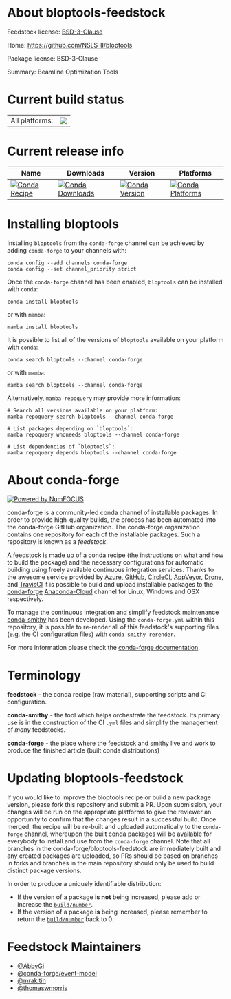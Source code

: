 About bloptools-feedstock
=========================

Feedstock license: [BSD-3-Clause](https://github.com/conda-forge/bloptools-feedstock/blob/main/LICENSE.txt)

Home: https://github.com/NSLS-II/bloptools

Package license: BSD-3-Clause

Summary: Beamline Optimization Tools

Current build status
====================


<table><tr><td>All platforms:</td>
    <td>
      <a href="https://dev.azure.com/conda-forge/feedstock-builds/_build/latest?definitionId=13485&branchName=main">
        <img src="https://dev.azure.com/conda-forge/feedstock-builds/_apis/build/status/bloptools-feedstock?branchName=main">
      </a>
    </td>
  </tr>
</table>

Current release info
====================

| Name | Downloads | Version | Platforms |
| --- | --- | --- | --- |
| [![Conda Recipe](https://img.shields.io/badge/recipe-bloptools-green.svg)](https://anaconda.org/conda-forge/bloptools) | [![Conda Downloads](https://img.shields.io/conda/dn/conda-forge/bloptools.svg)](https://anaconda.org/conda-forge/bloptools) | [![Conda Version](https://img.shields.io/conda/vn/conda-forge/bloptools.svg)](https://anaconda.org/conda-forge/bloptools) | [![Conda Platforms](https://img.shields.io/conda/pn/conda-forge/bloptools.svg)](https://anaconda.org/conda-forge/bloptools) |

Installing bloptools
====================

Installing `bloptools` from the `conda-forge` channel can be achieved by adding `conda-forge` to your channels with:

```
conda config --add channels conda-forge
conda config --set channel_priority strict
```

Once the `conda-forge` channel has been enabled, `bloptools` can be installed with `conda`:

```
conda install bloptools
```

or with `mamba`:

```
mamba install bloptools
```

It is possible to list all of the versions of `bloptools` available on your platform with `conda`:

```
conda search bloptools --channel conda-forge
```

or with `mamba`:

```
mamba search bloptools --channel conda-forge
```

Alternatively, `mamba repoquery` may provide more information:

```
# Search all versions available on your platform:
mamba repoquery search bloptools --channel conda-forge

# List packages depending on `bloptools`:
mamba repoquery whoneeds bloptools --channel conda-forge

# List dependencies of `bloptools`:
mamba repoquery depends bloptools --channel conda-forge
```


About conda-forge
=================

[![Powered by
NumFOCUS](https://img.shields.io/badge/powered%20by-NumFOCUS-orange.svg?style=flat&colorA=E1523D&colorB=007D8A)](https://numfocus.org)

conda-forge is a community-led conda channel of installable packages.
In order to provide high-quality builds, the process has been automated into the
conda-forge GitHub organization. The conda-forge organization contains one repository
for each of the installable packages. Such a repository is known as a *feedstock*.

A feedstock is made up of a conda recipe (the instructions on what and how to build
the package) and the necessary configurations for automatic building using freely
available continuous integration services. Thanks to the awesome service provided by
[Azure](https://azure.microsoft.com/en-us/services/devops/), [GitHub](https://github.com/),
[CircleCI](https://circleci.com/), [AppVeyor](https://www.appveyor.com/),
[Drone](https://cloud.drone.io/welcome), and [TravisCI](https://travis-ci.com/)
it is possible to build and upload installable packages to the
[conda-forge](https://anaconda.org/conda-forge) [Anaconda-Cloud](https://anaconda.org/)
channel for Linux, Windows and OSX respectively.

To manage the continuous integration and simplify feedstock maintenance
[conda-smithy](https://github.com/conda-forge/conda-smithy) has been developed.
Using the ``conda-forge.yml`` within this repository, it is possible to re-render all of
this feedstock's supporting files (e.g. the CI configuration files) with ``conda smithy rerender``.

For more information please check the [conda-forge documentation](https://conda-forge.org/docs/).

Terminology
===========

**feedstock** - the conda recipe (raw material), supporting scripts and CI configuration.

**conda-smithy** - the tool which helps orchestrate the feedstock.
                   Its primary use is in the construction of the CI ``.yml`` files
                   and simplify the management of *many* feedstocks.

**conda-forge** - the place where the feedstock and smithy live and work to
                  produce the finished article (built conda distributions)


Updating bloptools-feedstock
============================

If you would like to improve the bloptools recipe or build a new
package version, please fork this repository and submit a PR. Upon submission,
your changes will be run on the appropriate platforms to give the reviewer an
opportunity to confirm that the changes result in a successful build. Once
merged, the recipe will be re-built and uploaded automatically to the
`conda-forge` channel, whereupon the built conda packages will be available for
everybody to install and use from the `conda-forge` channel.
Note that all branches in the conda-forge/bloptools-feedstock are
immediately built and any created packages are uploaded, so PRs should be based
on branches in forks and branches in the main repository should only be used to
build distinct package versions.

In order to produce a uniquely identifiable distribution:
 * If the version of a package **is not** being increased, please add or increase
   the [``build/number``](https://docs.conda.io/projects/conda-build/en/latest/resources/define-metadata.html#build-number-and-string).
 * If the version of a package **is** being increased, please remember to return
   the [``build/number``](https://docs.conda.io/projects/conda-build/en/latest/resources/define-metadata.html#build-number-and-string)
   back to 0.

Feedstock Maintainers
=====================

* [@AbbyGi](https://github.com/AbbyGi/)
* [@conda-forge/event-model](https://github.com/conda-forge/event-model/)
* [@mrakitin](https://github.com/mrakitin/)
* [@thomaswmorris](https://github.com/thomaswmorris/)


<!-- dummy commit to enable rerendering -->

